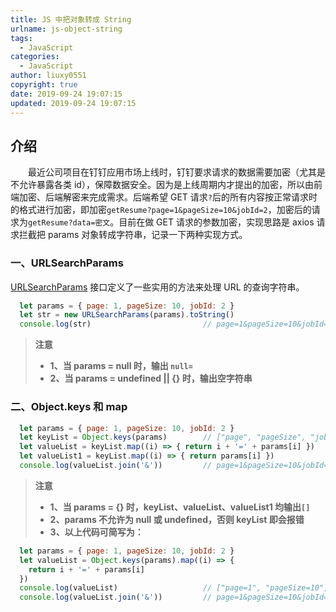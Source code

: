 ```yaml
---
title: JS 中把对象转成 String
urlname: js-object-string
tags:
  - JavaScript
categories:
  - JavaScript
author: liuxy0551
copyright: true
date: 2019-09-24 19:07:15
updated: 2019-09-24 19:07:15
---
```


## 介绍

　　最近公司项目在钉钉应用市场上线时，钉钉要求请求的数据需要加密（尤其是不允许暴露各类 id），保障数据安全。因为是上线周期内才提出的加密，所以由前端加密、后端解密来完成需求。后端希望 GET 请求`?`后的所有内容按正常请求时的格式进行加密，即加密`getResume?page=1&pageSize=10&jobId=2`，加密后的请求为`getResume?data=密文`。目前在做 GET 请求的参数加密，实现思路是 axios 请求拦截把 params 对象转成字符串，记录一下两种实现方式。
<!--more-->


### 一、URLSearchParams

[URLSearchParams](https://developer.mozilla.org/zh-CN/docs/Web/API/URLSearchParams) 接口定义了一些实用的方法来处理 URL 的查询字符串。

``` javascript
  let params = { page: 1, pageSize: 10, jobId: 2 }
  let str = new URLSearchParams(params).toString()
  console.log(str)                         // page=1&pageSize=10&jobId=2
```

>**注意**
>* **1、当 params = null 时，输出 `null=`**
>* **2、当 params = undefined || {} 时，输出空字符串**


### 二、Object.keys 和 map

``` javascript
  let params = { page: 1, pageSize: 10, jobId: 2 }
  let keyList = Object.keys(params)        // ["page", "pageSize", "jobId"]
  let valueList = keyList.map((i) => { return i + '=' + params[i] })
  let valueList1 = keyList.map((i) => { return params[i] })                 // [1, 10, 2]
  console.log(valueList.join('&'))         // page=1&pageSize=10&jobId=2
```

>**注意**
>* **1、当 params = {} 时，keyList、valueList、valueList1 均输出`[]`**
>* **2、params 不允许为 null 或 undefined，否则 keyList 即会报错**
>* **3、以上代码可简写为：**

``` javascript
  let params = { page: 1, pageSize: 10, jobId: 2 }
  let valueList = Object.keys(params).map((i) => {
    return i + '=' + params[i]
  })
  console.log(valueList)                   // ["page=1", "pageSize=10", "jobId=2"]
  console.log(valueList.join('&'))         // page=1&pageSize=10&jobId=2
```
